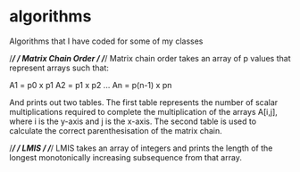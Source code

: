 # algorithms
Algorithms that I have coded for some of my classes


/*************************/
/   Matrix Chain Order    /
/*************************/
Matrix chain order takes an array of p values that represent arrays such that:

A1 = p0 x p1
A2 = p1 x p2
...
An = p(n-1) x pn

And prints out two tables. 
The first table represents the number of scalar multiplications
required to complete the multiplication of the arrays A[i,j], where i is the y-axis and
j is the x-axis.
The second table is used to calculate the correct parenthesisation of the matrix chain.



/*************************/
/          LMIS           /
/*************************/
LMIS takes an array of integers and prints the length of the longest monotonically increasing
subsequence from that array.
